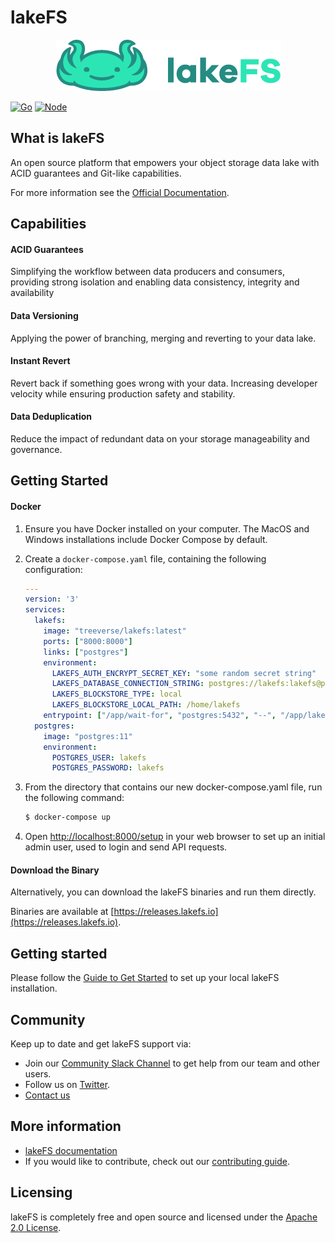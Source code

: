# lakeFS


<p align="center">
  <img src="logo_large.png"/>
</p>

[![Go](https://github.com/treeverse/lakeFS/workflows/Go/badge.svg)](https://github.com/treeverse/lakeFS/actions?query=workflow%3AGo+branch%3Amaster)
[![Node](https://github.com/treeverse/lakeFS/workflows/Node/badge.svg)](https://github.com/treeverse/lakeFS/actions?query=workflow%3ANode+branch%3Amaster)

## What is lakeFS

An open source platform that empowers your object storage data lake with ACID guarantees and Git-like capabilities.


For more information see the [Official Documentation](https://docs.lakefs.io/).

## Capabilities

#### ACID Guarantees

Simplifying the workflow between data producers and consumers, providing strong isolation and enabling data consistency, integrity and availability

#### Data Versioning

Applying the power of branching, merging and reverting to your data lake.

#### Instant Revert

Revert back if something goes wrong with your data. Increasing developer velocity while ensuring production safety and stability.

#### Data Deduplication

Reduce the impact of redundant data on your storage manageability and governance.


## Getting Started

#### Docker

1. Ensure you have Docker installed on your computer. The MacOS and Windows installations include Docker Compose by default.

2. Create a `docker-compose.yaml` file, containing the following configuration:
    ```yaml
    ---
    version: '3'
    services:
      lakefs:
        image: "treeverse/lakefs:latest"
        ports: ["8000:8000"]
        links: ["postgres"]
        environment:
          LAKEFS_AUTH_ENCRYPT_SECRET_KEY: "some random secret string"
          LAKEFS_DATABASE_CONNECTION_STRING: postgres://lakefs:lakefs@postgres/postgres?sslmode=disable
          LAKEFS_BLOCKSTORE_TYPE: local
          LAKEFS_BLOCKSTORE_LOCAL_PATH: /home/lakefs
        entrypoint: ["/app/wait-for", "postgres:5432", "--", "/app/lakefs", "run"]
      postgres:
        image: "postgres:11"
        environment:
          POSTGRES_USER: lakefs
          POSTGRES_PASSWORD: lakefs
    ```

3. From the directory that contains our new docker-compose.yaml file, run the following command:

   ```bash
   $ docker-compose up
   ```

4. Open [http://localhost:8000/setup](http://localhost:8000/setup) in your web browser to set up an initial admin user, used to login and send API requests.

#### Download the Binary

Alternatively, you can download the lakeFS binaries and run them directly.

Binaries are available at [https://releases.lakefs.io](https://releases.lakefs.io).


## Getting started

Please follow the [Guide to Get Started](https://docs.lakefs.io/quickstart.html#setting-up-a-repository) to set up your local lakeFS installation.


## Community

Keep up to date and get lakeFS support via:

- Join our [Community Slack Channel](https://join.slack.com/t/lakefs/shared_invite/zt-fm6e2ncx-6wR3yW5jABXBuqN2NnLCDA) to get help from our team and other users.
- Follow us on [Twitter](https://twitter.com/lake_FS).
- [Contact us](mailto:hello@treeverse.io)

## More information

- [lakeFS documentation](https://docs.lakefs.io/)
- If you would like to contribute, check out our [contributing guide](https://docs.lakefs.io/contributing/).

## Licensing

lakeFS is completely free and open source and licensed under the [Apache 2.0 License](https://www.apache.org/licenses/LICENSE-2.0).


